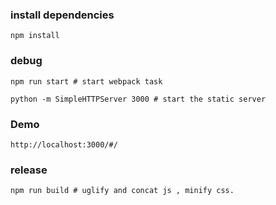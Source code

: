 ### install dependencies
    npm install

### debug
    npm run start # start webpack task

    python -m SimpleHTTPServer 3000 # start the static server

### Demo
    http://localhost:3000/#/


### release
    npm run build # uglify and concat js , minify css.
